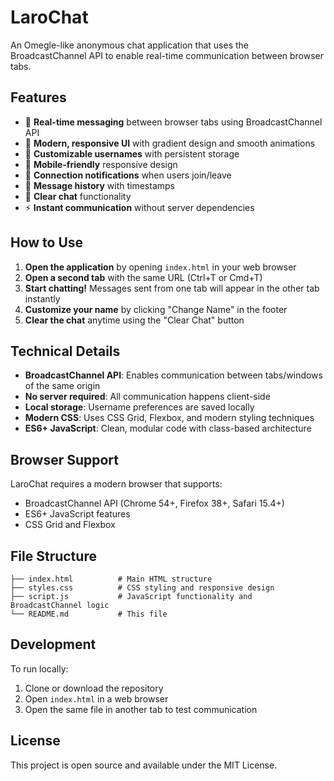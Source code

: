 # LaroChat

An Omegle-like anonymous chat application that uses the BroadcastChannel API to enable real-time communication between browser tabs.

## Features

- 🚀 **Real-time messaging** between browser tabs using BroadcastChannel API
- 🎨 **Modern, responsive UI** with gradient design and smooth animations
- 👤 **Customizable usernames** with persistent storage
- 📱 **Mobile-friendly** responsive design
- 🔔 **Connection notifications** when users join/leave
- 💬 **Message history** with timestamps
- 🧹 **Clear chat** functionality
- ⚡ **Instant communication** without server dependencies

## How to Use

1. **Open the application** by opening `index.html` in your web browser
2. **Open a second tab** with the same URL (Ctrl+T or Cmd+T)
3. **Start chatting!** Messages sent from one tab will appear in the other tab instantly
4. **Customize your name** by clicking "Change Name" in the footer
5. **Clear the chat** anytime using the "Clear Chat" button

## Technical Details

- **BroadcastChannel API**: Enables communication between tabs/windows of the same origin
- **No server required**: All communication happens client-side
- **Local storage**: Username preferences are saved locally
- **Modern CSS**: Uses CSS Grid, Flexbox, and modern styling techniques
- **ES6+ JavaScript**: Clean, modular code with class-based architecture

## Browser Support

LaroChat requires a modern browser that supports:
- BroadcastChannel API (Chrome 54+, Firefox 38+, Safari 15.4+)
- ES6+ JavaScript features
- CSS Grid and Flexbox

## File Structure

```
├── index.html          # Main HTML structure
├── styles.css          # CSS styling and responsive design
├── script.js           # JavaScript functionality and BroadcastChannel logic
└── README.md           # This file
```

## Development

To run locally:
1. Clone or download the repository
2. Open `index.html` in a web browser
3. Open the same file in another tab to test communication

## License

This project is open source and available under the MIT License.